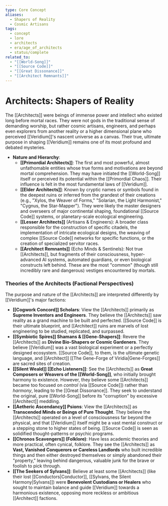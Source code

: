 ```yaml
---
type: Core Concept
aliases:
  - Shapers of Reality
  - Cosmic Artisans
tags:
  - concept
  - lore
  - architects
  - era/age_of_architects
  - status/complete
related_to:
  - "[[World-Song]]"
  - "[[Source Code]]"
  - "[[Great Dissonance]]"
  - "[[Architect Remnants]]"
---
```

# Architects: Shapers of Reality

The [[Architects]] were beings of immense power and intellect who existed long before mortal races. They were not gods in the traditional sense of demanding worship, but rather cosmic artisans, engineers, and perhaps even explorers from another reality or a higher dimensional plane who perceived [[Veridium]]'s nascent universe as a canvas. Their true, ultimate purpose in shaping [[Veridium]] remains one of its most profound and debated mysteries.

* **Nature and Hierarchy**:
    * **[[Primordial Architects]]**: The first and most powerful, almost unfathomable entities whose true forms and motivations are beyond mortal comprehension. They may have initiated the [[World-Song]] itself or perceived its potential within the [[Primordial Chaos]]. Their influence is felt in the most fundamental laws of [[Veridium]].
    * **[[Elder Architects]]**: Known by cryptic names or symbols found in the deepest ruins or inferred from the grandest of their creations (e.g., "Xylos, the Weaver of Forms," "Solarian, the Light Harmonist," "Cygnus, the Star-Mapper"). They were likely the master designers and overseers of major continental shaping, foundational [[Source Code]] systems, or planetary-scale ecological engineering.
    * **[[Lesser Architects]]** (Artisans & Engineers): A broader class responsible for the construction of specific citadels, the implementation of intricate ecological designs, the weaving of complex [[Source Code]] networks for specific functions, or the creation of specialized servitor races.
    * **[[Architect Remnants]]** (Echo Minds & Sentinels): Not true [[Architects]], but fragments of their consciousness, hyper-advanced AI systems, automated guardians, or even biological constructs left behind. These are the most "common" (though still incredibly rare and dangerous) vestiges encountered by mortals.

### Theories of the Architects (Factional Perspectives)

The purpose and nature of the [[Architects]] are interpreted differently by [[Veridium]]'s major factions:

* **[[Cogwork Concord]] Scholars**: View the [[Architects]] primarily as **Supreme Inventors and Engineers**. They believe the [[Architects]] saw reality as a grand machine to be built and perfected. [[Source Code]] is their ultimate blueprint, and [[Architect]] ruins are marvels of lost engineering to be studied, replicated, and surpassed.
* **[[Symbiotic Spires]] Shamans & [[Gene-Shapers]]**: Revere the [[Architects]] as **Divine Bio-Shapers or Cosmic Gardeners**. They believe [[Veridium]] was a vast biological experiment or a perfectly designed ecosystem. [[Source Code]], to them, is the ultimate genetic language, and [[Architect]] [[The Gene-Forge of Viridia|Gene-Forges]] are sacred sites of creation.
* **[[Silent Weald]] [[Echo Listeners]]**: See the [[Architects]] as **Great Composers or Weavers of the [[World-Song]]**, who initially brought harmony to existence. However, they believe some [[Architects]] became too focused on *control* (via [[Source Code]]) rather than *harmony*, leading to the [[Great Dissonance]]. They seek to understand the original, pure [[World-Song]] before its "corruption" by excessive [[Architect]] meddling.
* **[[Aetheric Ascendancy]] Psions**: View the [[Architects]] as **Transcended Minds or Beings of Pure Thought**. They believe the [[Architects]] operated on a level of consciousness far beyond the physical, and that [[Veridium]] itself might be a vast mental construct or a stepping stone to higher states of being. [[Source Code]] is seen as solidified thought-patterns or psychic programs.
* **[[Chronos Scavengers]] (Folklore)**: Have less academic theories and more practical, often cynical, folklore. They see the [[Architects]] as **Vast, Vanished Conquerors or Careless Landlords** who built incredible things and then either destroyed themselves or simply abandoned their "property," leaving behind dangerous, valuable junk for the brave or foolish to pick through.
* **[[The Seekers of Sylvans]]**: Believe at least some [[Architects]] (like their lost [[Conductors|Conductor]], [[Sylvans, the Silent Harmony|Sylvans]]) were **Benevolent Custodians or Healers** who sought to maintain balance and guide [[Veridium]] towards a harmonious existence, opposing more reckless or ambitious [[Architect]] factions.